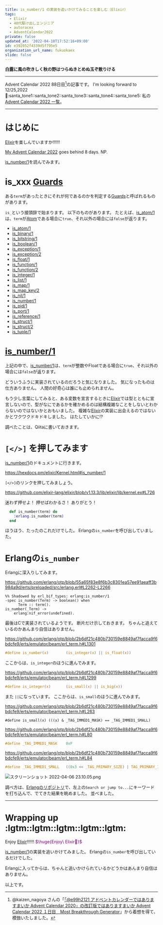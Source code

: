 ```yaml
---
title: is_number/1 の実装を追いかけてみることを楽しむ（Elixir）
tags:
  - Elixir
  - 40代駆け出しエンジニア
  - autoracex
  - AdventCalendar2022
private: false
updated_at: '2022-04-10T17:52:16+09:00'
id: e392052f4339d5f795e5
organization_url_name: fukuokaex
slide: false
---
```

**白露に風の吹きしく秋の野はつらぬきとめぬ玉ぞ散りける**


---

Advent Calendar 2022 88日目[^1]の記事です。
I'm looking forward to 12/25,2022 :santa::santa_tone1::santa_tone2::santa_tone3::santa_tone4::santa_tone5:
私の[Advent Calendar 2022 一覧](https://docs.google.com/spreadsheets/d/1HQvFjagQLRPjOYAjDVzWp9S4b8dKixxvvaz_TtbZWto/edit#gid=1723448955)。

[^1]: @kaizen_nagoya さんの「[「@e99h2121 アドベントカレンダーではありますまいか Advent Calendar 2020」の改訂版ではありますまいか Advent Calendar 2022 １日目　Most Breakthrough Generator](https://qiita.com/kaizen_nagoya/items/49ebebee3a0377f3b59b)」から着想を得て、模倣いたしました。 

---



# はじめに

[Elixir](https://elixir-lang.org/)を楽しんでいますか:bangbang::bangbang::bangbang:

[My Advent Calendar 2022](https://docs.google.com/spreadsheets/d/1HQvFjagQLRPjOYAjDVzWp9S4b8dKixxvvaz_TtbZWto/edit#gid=1723448955) goes behind 8 days.
NP.

[is_number/1](https://hexdocs.pm/elixir/Kernel.html#is_number/1)を読んでみます。

# is_xxx [Guards](https://hexdocs.pm/elixir/Kernel.html#module-guards)

ある`term`があったときにそれが何であるのかを判定する[Guards](https://hexdocs.pm/elixir/Kernel.html#module-guards)と呼ばれるものがあります。

`is_`という接頭辞で始まります。
以下のものがあります。
たとえば、[is_atom/1](https://hexdocs.pm/elixir/Kernel.html#is_atom/1)は、`term`が[Atom](https://elixir-lang.org/getting-started/basic-types.html#atoms)である場合に`true`、それ以外の場合には`false`が返ります。

- [is_atom/1](https://hexdocs.pm/elixir/Kernel.html#is_atom/1)
- [is_binary/1](https://hexdocs.pm/elixir/Kernel.html#is_binary/1)
- [is_bitstring/1](https://hexdocs.pm/elixir/Kernel.html#is_bitstring/1)
- [is_boolean/1](https://hexdocs.pm/elixir/Kernel.html#is_boolean/1)
- [is_exception/1](https://hexdocs.pm/elixir/Kernel.html#is_exception/1)
- [is_exception/2](https://hexdocs.pm/elixir/Kernel.html#is_exception/2)
- [is_float/1](https://hexdocs.pm/elixir/Kernel.html#is_float/1)
- [is_function/1](https://hexdocs.pm/elixir/Kernel.html#is_function/1)
- [is_function/2](https://hexdocs.pm/elixir/Kernel.html#is_function/2)
- [is_integer/1](https://hexdocs.pm/elixir/Kernel.html#is_integer/1)
- [is_list/1](https://hexdocs.pm/elixir/Kernel.html#is_list/1)
- [is_map/1](https://hexdocs.pm/elixir/Kernel.html#is_map/1)
- [is_map_key/2](https://hexdocs.pm/elixir/Kernel.html#is_map_key/2)
- [is_nil/1](https://hexdocs.pm/elixir/Kernel.html#is_binary/1)
- [is_number/1](https://hexdocs.pm/elixir/Kernel.html#is_number/1)
- [is_pid/1](https://hexdocs.pm/elixir/Kernel.html#is_pid/1)
- [is_port/1](https://hexdocs.pm/elixir/Kernel.html#is_port/1)
- [is_reference/1](https://hexdocs.pm/elixir/Kernel.html#is_reference/1)
- [is_struct/1](https://hexdocs.pm/elixir/Kernel.html#is_struct/1)
- [is_struct/2](https://hexdocs.pm/elixir/Kernel.html#is_struct/2)
- [is_tuple/1](https://hexdocs.pm/elixir/Kernel.html#is_tuple/1)


# [is_number/1](https://hexdocs.pm/elixir/Kernel.html#is_number/1)

上記の中で、[is_number/1](https://hexdocs.pm/elixir/Kernel.html#is_number/1)は、`term`が整数やFloatである場合に`true`、それ以外の場合には`false`が返ります。

どういうふうに実装されているのだろうと気になりました。
気になったものは仕方ありません。
人間の好奇心は誰にも止められません。

もう少し言葉にしてみると、ある変数を宣言するときに[Elixir](https://elixir-lang.org/)では型とともに宣言しないので、型がなにであるかを確かめるのは結構複雑なことをしないとわからないのではないかとおもいました。
複雑な[Elixir](https://elixir-lang.org/)の実装に出会えるのではないかとワクワクドキドキしました。
はたしていかに:interrobang:

調べたことは、Qiitaに書いておきます。

# `[</>]` を押してみます

[is_number/1](https://hexdocs.pm/elixir/Kernel.html#is_number/1)のドキュメントに行きます。

https://hexdocs.pm/elixir/Kernel.html#is_number/1

`[</>]`のリンクを押してみましょう。

https://github.com/elixir-lang/elixir/blob/v1.13.3/lib/elixir/lib/kernel.ex#L726

迷わず押せよ！
押せばわかるさ！
ありがとう！

```elixir:lib/elixir/lib/kernel.ex
  def is_number(term) do
    :erlang.is_number(term)
  end
```

ほうほう、たったのこれだけでした。
Erlangの`is_number`を呼び出していました。


# Erlangの`is_number`

Erlangに深入りしてみます。

https://github.com/erlang/otp/blob/55a65f83e8f6b3c8301ea57ee91aeaff3b984a9d/erts/preloaded/src/erlang.erl#L2262-L2266

```erlang:erts/preloaded/src/erlang.erl#L2262-L2266
%% Shadowed by erl_bif_types: erlang:is_number/1
-spec is_number(Term) -> boolean() when
      Term :: term().
is_number(_Term) ->
    erlang:nif_error(undefined).
```

最後はCで実装されているようです。
断片だけ示しておきます。
ちゃんと追えているのかあんまり自信はありません。

https://github.com/erlang/otp/blob/2b6df21c480b730159e8849af7facca9f6bdcfe9/erts/emulator/beam/erl_term.h#L1301

```c:erts/emulator/beam/erl_term.h
#define is_number(x)		(is_integer(x) || is_float(x))
```

ここからは、`is_integer`のほうに進んでみます。

https://github.com/erlang/otp/blob/2b6df21c480b730159e8849af7facca9f6bdcfe9/erts/emulator/beam/erl_term.h#L1299

```c:erts/emulator/beam/erl_term.h
#define is_integer(x)		(is_small(x) || is_big(x))
```

また `||`になっています。
ここからは、`is_small`のほうに進んでみます。 

https://github.com/erlang/otp/blob/2b6df21c480b730159e8849af7facca9f6bdcfe9/erts/emulator/beam/erl_term.h#L263

```c:erts/emulator/beam/erl_term.h#L263
#define is_small(x)	(((x) & _TAG_IMMED1_MASK) == _TAG_IMMED1_SMALL)
```

https://github.com/erlang/otp/blob/2b6df21c480b730159e8849af7facca9f6bdcfe9/erts/emulator/beam/erl_term.h#L80

```c:erts/emulator/beam/erl_term.h
#define _TAG_IMMED1_MASK	0xF
```

https://github.com/erlang/otp/blob/2b6df21c480b730159e8849af7facca9f6bdcfe9/erts/emulator/beam/erl_term.h#L84

```c:erts/emulator/beam/erl_term.h
#define _TAG_IMMED1_SMALL	((0x3 << _TAG_PRIMARY_SIZE) | TAG_PRIMARY_IMMED1)
```

![スクリーンショット 2022-04-06 23.10.05.png](https://qiita-image-store.s3.ap-northeast-1.amazonaws.com/0/131808/8c611eed-b8d0-ba08-142b-5bfd9a9eacaf.png)

調べ方は、[Erlangのリポジトリ](https://github.com/erlang/otp)で、左上の`Search or jump to...`にキーワードを打ち込んで、でてきた結果を眺めました。
並べました。






---

# Wrapping up :lgtm::lgtm::lgtm::lgtm::lgtm:

Enjoy [Elixir](https://elixir-lang.org/):bangbang::bangbang::bangbang:
<font color="purple">$\huge{Enjoy\ Elixir🚀}$</font>

[is_number/1](https://hexdocs.pm/elixir/Kernel.html#is_number/1)の実装を追いかけてみました。
Erlangの`is_number`を呼び出しているだけでした。

Erlangに入ってからは、ちゃんと追いかけられているかどうかはあんまり自信はありません。



以上です。





